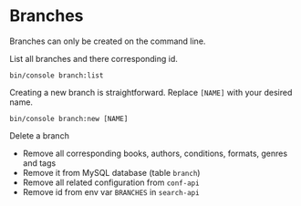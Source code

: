 # Branches

Branches can only be created on the command line.

List all branches and there corresponding id.

```shell
bin/console branch:list
```

Creating a new branch is straightforward. Replace `[NAME]` with your desired name.

```shell
bin/console branch:new [NAME]
```

Delete a branch

- Remove all corresponding books, authors, conditions, formats, genres and tags
- Remove it from MySQL database (table `branch`)
- Remove all related configuration from `conf-api`
- Remove id from env var `BRANCHES` in `search-api`
